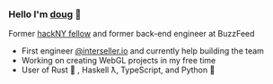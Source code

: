 ### Hello I'm <a href="https://dougrudolph.com">doug</a> 👋

Former <a href="https://hackny.org/">hackNY fellow</a> and former back-end engineer at BuzzFeed 

- First engineer <a href="https://interseller.io">@interseller.io</a> and currently help building the team
- Working on creating WebGL projects in my free time
- User of Rust 🦀 , Haskell ƛ, TypeScript, and Python 🐍

